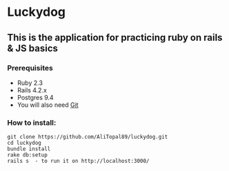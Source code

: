 # Luckydog

## This is the application for practicing ruby on rails & JS basics 

### Prerequisites

- Ruby 2.3
- Rails 4.2.x
- Postgres 9.4
- You will also need [Git](https://help.github.com/articles/set-up-git/)

### How to install:

```
git clone https://github.com/AliTopal89/luckydog.git 
cd luckydog
bundle install
rake db:setup
rails s  - to run it on http://localhost:3000/
```